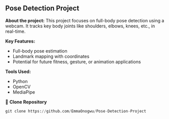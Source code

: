 ## Pose Detection Project

**About the project:**
This project focuses on full-body pose detection using a webcam. It tracks key body joints like shoulders, elbows, knees, etc., in real-time.

 **Key Features:**
- Full-body pose estimation
- Landmark mapping with coordinates
- Potential for future fitness, gesture, or animation applications

 **Tools Used:**
- Python
- OpenCV
- MediaPipe

🔗 **Clone Repository**
```python
git clone https://github.com/EmmaOnogwu/Pose-Detection-Project
```


